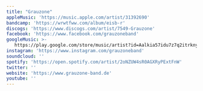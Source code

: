 ```yaml
---
title: "Grauzone"
appleMusic: 'https://music.apple.com/artist/31392690'
bandcamp: 'https://wrwtfww.com/album/eisb-r'
discogs: 'https://www.discogs.com/artist/7549-Grauzone'
facebook: 'https://www.facebook.com/grauzoneband'
googleMusic: >-
   https://play.google.com/store/music/artist?id=Aalkia57idu7z7q2itrknyzf3ge
instagram: 'https://www.instagram.com/grauzoneband'
soundcloud: ''
spotify: 'https://open.spotify.com/artist/2oNZUW4sR0AGXRyPExtFnW'
twitter: ''
website: 'https://www.grauzone-band.de'
youtube: ''
---
```

